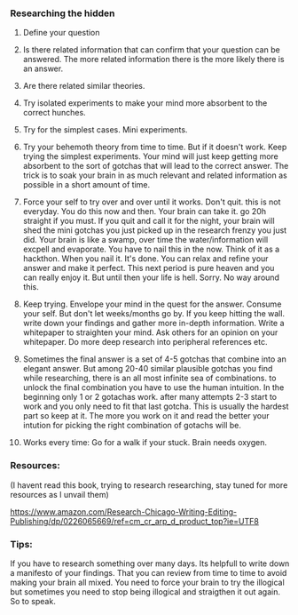 ### Researching the hidden


1. Define your question

2. Is there related information that can confirm that your question can be answered. The more related information there is the more likely there is an answer.

3. Are there related similar theories. 

4. Try isolated experiments to make your mind more absorbent to the correct hunches. 

5. Try for the simplest cases. Mini experiments.

6. Try your behemoth theory from time to time. But if it doesn't work. Keep trying the simplest experiments. Your mind will just keep getting more absorbent to the sort of gotchas that will lead to the correct answer. The trick is to soak your brain in as much relevant and related information as possible in a short amount of time. 

7. Force your self to try over and over until it works. Don't quit. this is not everyday. You do this now and then. Your brain can take it. go 20h straight if you must. If you quit and call it for the night, your brain will shed the mini gotchas you just picked up in the research frenzy you just did. Your brain is like a swamp, over time the water/information will excpell and evaporate. You have to nail this in the now. Think of it as a hackthon. When you nail it. It's done. You can relax and refine your answer and make it perfect. This next period is pure heaven and you can really enjoy it. But until then your life is hell. Sorry. No way around this.

8. Keep trying. Envelope your mind in the quest for the answer. Consume your self. But don't let weeks/months go by. If you keep hitting the wall. write down your findings and gather more in-depth information. Write a whitepaper to straighten your mind. Ask others for an opinion on your whitepaper. Do more deep research into peripheral references etc.

9. Sometimes the final answer is a set of 4-5 gotchas that combine into an elegant answer. But among 20-40 similar plausible gotchas you find while researching, there is an all most infinite sea of combinations. to unlock the final combination you have to use the human intuition. In the beginning only 1 or 2 gotachas work. after many attempts 2-3 start to work and you only need to fit that last gotcha. This is usually the hardest part so keep at it. The more you work on it and read the better your intution for picking the right combination of gotachs will be. 

10. Works every time: Go for a walk if your stuck. Brain needs oxygen.


### Resources:
(I havent read this book, trying to research researching, stay tuned for more resources as I unvail them)

https://www.amazon.com/Research-Chicago-Writing-Editing-Publishing/dp/0226065669/ref=cm_cr_arp_d_product_top?ie=UTF8

### Tips:
If you have to research something over many days. Its helpfull to write down a manifesto of your findings. That you can review from time to time to avoid making your brain all mixed. You need to force your brain to try the illogical but sometimes you need to stop being illogical and straigthen it out again. So to speak.
